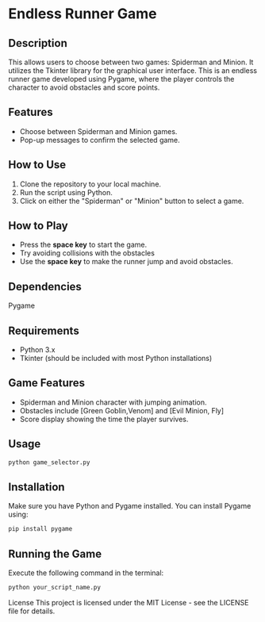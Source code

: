 # Endless Runner Game

## Description
This allows users to choose between two games: Spiderman and Minion. It utilizes the Tkinter library for the graphical user interface.
This is an endless runner game developed using Pygame, where the player controls the character to avoid obstacles and score points.

## Features
- Choose between Spiderman and Minion games.
- Pop-up messages to confirm the selected game.

## How to Use
1. Clone the repository to your local machine.
2. Run the script using Python.
3. Click on either the "Spiderman" or "Minion" button to select a game.

## How to Play
- Press the **space key** to start the game.
- Try avoiding collisions with the obstacles
- Use the **space key** to make the runner jump and avoid obstacles.

## Dependencies
Pygame

## Requirements
- Python 3.x
- Tkinter (should be included with most Python installations)

## Game Features
- Spiderman and Minion character with jumping animation.
- Obstacles include [Green Goblin,Venom] and [Evil Minion, Fly]
- Score display showing the time the player survives.


## Usage
```bash
python game_selector.py
```
## Installation
Make sure you have Python and Pygame installed. You can install Pygame using:
```bash
pip install pygame
```
## Running the Game
Execute the following command in the terminal:
```bash
python your_script_name.py
```
License
This project is licensed under the MIT License - see the LICENSE file for details.



